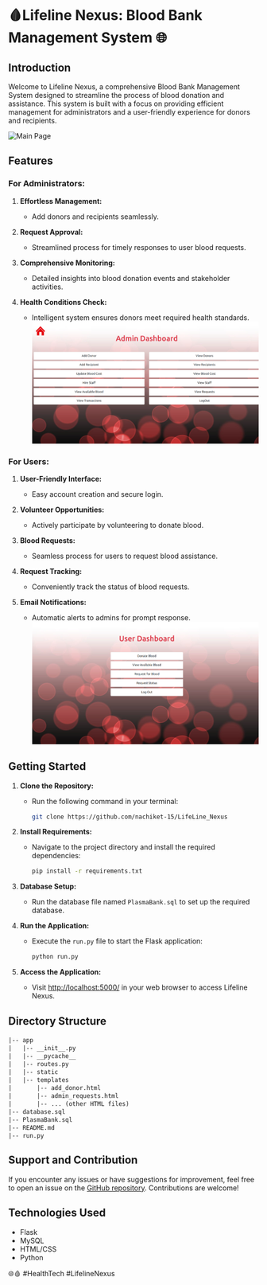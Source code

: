 # 🩸Lifeline Nexus: Blood Bank Management System 🌐

## Introduction
Welcome to Lifeline Nexus, a comprehensive Blood Bank Management System designed to streamline the process of blood donation and assistance. This system is built with a focus on providing efficient management for administrators and a user-friendly experience for donors and recipients.

![Main Page]([image_url](https://github.com/nachiket-15/LifeLine_Nexus/blob/main/main_dash.png))

## Features

### For Administrators:

1. **Effortless Management:**
   - Add donors and recipients seamlessly.

2. **Request Approval:**
   - Streamlined process for timely responses to user blood requests.

3. **Comprehensive Monitoring:**
   - Detailed insights into blood donation events and stakeholder activities.

4. **Health Conditions Check:**
   - Intelligent system ensures donors meet required health standards.
![Admin Page](https://github.com/nachiket-15/LifeLine_Nexus/blob/main/admin_dash.png)
### For Users:

1. **User-Friendly Interface:**
   - Easy account creation and secure login.

2. **Volunteer Opportunities:**
   - Actively participate by volunteering to donate blood.

3. **Blood Requests:**
   - Seamless process for users to request blood assistance.

4. **Request Tracking:**
   - Conveniently track the status of blood requests.

5. **Email Notifications:**
   - Automatic alerts to admins for prompt response.
![User Page](https://github.com/nachiket-15/LifeLine_Nexus/blob/main/user_dash.png)
## Getting Started

1. **Clone the Repository:**
   - Run the following command in your terminal:
     ```bash
     git clone https://github.com/nachiket-15/LifeLine_Nexus
     ```

2. **Install Requirements:**
   - Navigate to the project directory and install the required dependencies:
     ```bash
     pip install -r requirements.txt
     ```

3. **Database Setup:**
   - Run the database file named `PlasmaBank.sql` to set up the required database.

4. **Run the Application:**
   - Execute the `run.py` file to start the Flask application:
     ```bash
     python run.py
     ```

5. **Access the Application:**
   - Visit [http://localhost:5000/](http://localhost:5000/) in your web browser to access Lifeline Nexus.

## Directory Structure

```plaintext
|-- app
|   |-- __init__.py
|   |-- __pycache__
|   |-- routes.py
|   |-- static
|   |-- templates
|       |-- add_donor.html
|       |-- admin_requests.html
|       |-- ... (other HTML files)
|-- database.sql
|-- PlasmaBank.sql
|-- README.md
|-- run.py
```

## Support and Contribution

If you encounter any issues or have suggestions for improvement, feel free to open an issue on the [GitHub repository](https://github.com/nachiket-15/LifeLine_Nexus). Contributions are welcome!

## Technologies Used

- Flask
- MySQL
- HTML/CSS
- Python


🌐🩸 #HealthTech #LifelineNexus
